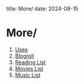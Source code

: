 title: More/
date: 2024-08-15


# More/  
1. [Uses](../uses/index.html)  
2. [Blogroll](../blogroll/index.html)  
3. [Reading List](../reading-list/index.html)  
4. [Movies List](../movies/index.html)  
5. [Music List](../music/index.html)  